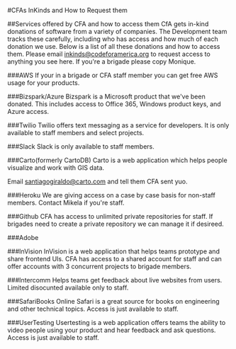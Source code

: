 #CFAs InKinds and How to Request them

##Services offered by CFA and how to access them
CfA gets in-kind donations of software from a variety of companies. The Development team tracks these carefully, including who has access and how much of each donation we use.  Below is a list of all these donations and how to access them. Please email inkinds@codeforamerica.org to request access to anything you see here. If you're a brigade please copy Monique.

###AWS
If your in a brigade  or CFA staff member you can get free AWS usage for your products.  

###Bizspark/Azure
Bizspark is a Microsoft product that we've been donated.  This includes access to Office 365, Windows product keys, and Azure access.  

###Twilio
Twilio offers text messaging as a service for developers.  It is only available to staff members and select projects.

###Slack
Slack is only available to staff members.

###Carto(formerly CartoDB)
Carto is a web application which helps people visualize and work with GIS data.  

Email santiagogiraldo@carto.com and tell them CFA sent yuo.

###Heroku
We are giving access on a case by case basis for non-staff members.  Contact Mikela if you're staff.

###Github
CFA has access to unlimited private repositories for staff. If brigades need to create a private repository we can manage it if desireed.

###Adobe

###InVision
InVision is a web application that helps teams prototype and share frontend UIs.  CFA has access to a shared account for staff and can offer accounts with 3 concurrent projects to brigade members.

###Intercomm
Helps teams get feedback about live websites from users.  Limited disocunted available only to staff.

###SafariBooks Online
Safari is a great source for books on engineering and other technical topics.  Access is just available to staff.

###UserTesting
Usertesting is a  web application offers teams the ability to video people using your product and hear feedback and ask questions.  Access is just available to staff.

